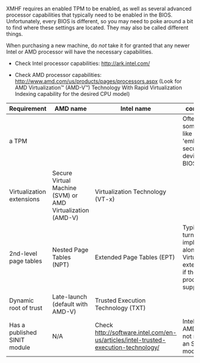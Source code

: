 XMHF requires an enabled TPM to be enabled, as well as several
advanced processor capabilities that typically need to be enabled in
the BIOS. Unfortunately, every BIOS is different, so you may need to
poke around a bit to find where these settings are located. They may
also be called different things.

When purchasing a new machine, do *not* take it for granted that any
newer Intel or AMD processor will have the necessary capabilities.

* Check Intel processor capabilities: http://ark.intel.com/

* Check AMD processor capabilities:
  http://www.amd.com/us/products/pages/processors.aspx (Look for AMD
  Virtualization™ (AMD-V™) Technology With Rapid Virtualization
  Indexing capability for the desired CPU model)

Requirement                  | AMD name                                                   | Intel name                                                                         | comments
-----------                  | --------                                                   | ----------                                                                         | --------
a TPM                        |                                                            |                                                                                    | Often called something like 'embedded security device' in BIOS
Virtualization extensions    | Secure Virtual Machine (SVM) or AMD Virtualization (AMD-V) | Virtualization Technology (VT-x)                                                   |
2nd-level page tables        | Nested Page Tables (NPT)                                   | Extended Page Tables (EPT)                                                         | Typically turned on implicitly along with Virtualization extensions, if the processor supports it
Dynamic root of trust        | Late-launch (default with AMD-V)                           | Trusted Execution Technology (TXT)                                                 |
Has a published SINIT module | N/A                                                        | Check http://software.intel.com/en-us/articles/intel-trusted-execution-technology/ | Intel only. AMD does not require an SINIT module
